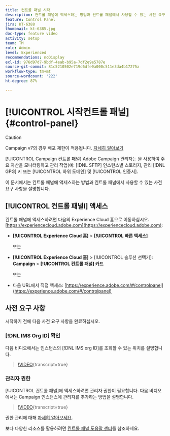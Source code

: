 ```yaml
---
title: 컨트롤 패널 시작
description: 컨트롤 패널에 액세스하는 방법과 컨트롤 패널에서 사용할 수 있는 사전 요구 사항을 알아봅니다.
feature: Control Panel
jira: KT-6388
thumbnail: kt-6385.jpg
doc-type: feature video
activity: setup
team: TM
role: Admin
level: Experienced
recommendations: noDisplay
exl-id: 976d97d7-9bdf-4eab-b95a-7df2e9e5787e
source-git-commit: 81c5210502e719d6dfe0a000c511e3da4b17275a
workflow-type: tm+mt
source-wordcount: '222'
ht-degree: 87%

---
```


# [!UICONTROL  시작컨트롤 패널] {#control-panel}

>[!CAUTION]
> Campaign v7의 경우 배포 제한이 적용됩니다. [자세히 알아보기](https://experienceleague.adobe.com/docs/control-panel/using/faq.html?lang=ko#v7-restrictions)

[!UICONTROL Campaign 컨트롤 패널] Adobe Campaign 관리자는 을 사용하여 주요 자산을 모니터링하고 관리 작업(예: [!DNL SFTP] 인스턴스별 스토리지, 관리 [!DNL GPG] 키 또는 [!UICONTROL 하위 도메인] 및 [!UICONTROL 인증서].

이 문서에서는 컨트롤 패널에 액세스하는 방법과 컨트롤 패널에서 사용할 수 있는 사전 요구 사항을 설명합니다.

## [!UICONTROL 컨트롤 패널l] 액세스

컨트롤 패널에 액세스하려면 다음의 Experience Cloud 홈으로 이동하십시오. [https://experiencecloud.adobe.com](https://experiencecloud.adobe.com):

* **[!UICONTROL Experience Cloud 홈]** > **[!UICONTROL 빠른 액세스]**

  또는
* **[!UICONTROL Experience Cloud 홈]** > [!UICONTROL 솔루션 선택기]: **Campaign** > **[!UICONTROL 컨트롤 패널] 카드**

  또는

* 다음 URL에서 직접 액세스: [https://experience.adobe.com/#/controlpanel](https://experience.adobe.com/#/controlpanel)

## 사전 요구 사항

시작하기 전에 다음 사전 요구 사항을 완료하십시오.

### [!DNL IMS Org ID] 확인 

다음 비디오에서는 인스턴스의 [!DNL IMS org ID]를 조회할 수 있는 위치를 설명합니다.

>[!VIDEO](https://video.tv.adobe.com/v/27183?learn=on){transcript=true}

### 관리자 권한

[!UICONTROL 컨트롤 패널]에 액세스하려면 관리자 권한이 필요합니다.
다음 비디오에서는 Campaign 인스턴스에 관리자를 추가하는 방법을 설명합니다.

>[!VIDEO](https://video.tv.adobe.com/v/27147?learn=on){transcript=true}

권한 관리에 대해 [자세히 알아보세요](https://experienceleague.adobe.com/docs/control-panel/using/discover-control-panel/managing-permissions.html?lang=ko#discover-control-panel).

보다 다양한 리소스를 활용하려면 [컨트롤 패널 도움말 센터](https://experienceleague.adobe.com/docs/control-panel/using/control-panel-home.html?lang=ko)를 참조하세요.
